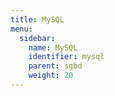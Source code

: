 ```yaml
---
title: MySQL
menu:
  sidebar:
    name: MySQL
    identifier: mysql
    parent: sgbd
    weight: 20
---
```


